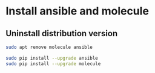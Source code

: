 # Install ansible and molecule

## Uninstall distribution version

``` bash
sudo apt remove molecule ansible
```

``` bash
sudo pip install --upgrade ansible
sudo pip install --upgrade molecule
```
